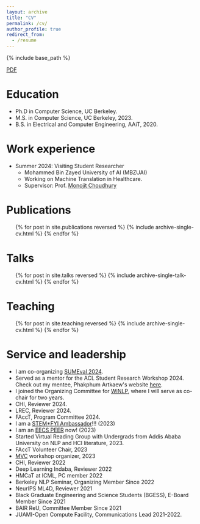 ```yaml
---
layout: archive
title: "CV"
permalink: /cv/
author_profile: true
redirect_from:
  - /resume
---
```


{% include base_path %}

[PDF](http://hhnigatu.github.io/files/Hellinas_CV.pdf)

Education
======
* Ph.D in Computer Science, UC Berkeley.
* M.S. in Computer Science, UC Berkeley, 2023.
* B.S. in Electrical and Computer Engineering, AAiT, 2020.

Work experience
======
* Summer 2024: Visiting Student Researcher
  * Mohammed Bin Zayed University of AI (MBZUAI)
  * Working on Machine Translation in Healthcare.
  * Supervisor: Prof. [Monojit Choudhury](https://mbzuai.ac.ae/study/faculty/monojit-choudhury/)

  

Publications
======
  <ul>{% for post in site.publications reversed %}
    {% include archive-single-cv.html %}
  {% endfor %}</ul>
  
Talks
======
  <ul>{% for post in site.talks reversed %}
    {% include archive-single-talk-cv.html  %}
  {% endfor %}</ul>
  
Teaching
======
  <ul>{% for post in site.teaching reversed %}
    {% include archive-single-cv.html %}
  {% endfor %}</ul>
  
Service and leadership
======
* I am co-organizing [SUMEval 2024](https://sites.google.com/view/sumeval-2025).
* Served as a mentor for the ACL Student Research Workshop 2024. Check out my mentee, Phakphum Artkaew's website [here](http://phakphumadev.github.io).
* I joined the Organizing Committee for [WiNLP](https://www.winlp.org/organization/), where I will serve as co-chair for two years.
* CHI, Reviewer 2024.
* LREC, Reviewer 2024.
* FAccT, Program Committee 2024.
* I am a [STEM*FYI Ambassador](https://grad.berkeley.edu/graduate-diversity/current-grad-students/stemfyi/ambassadors/)!!! (2023)
* I am an [EECS PEER](http://peers.eecs.berkeley.edu/) now! (2023)
* Started Virtual Reading Group with Undergrads from Addis Ababa University on NLP and HCI literature, 2023.
* FAccT Volunteer Chair, 2023
* [MVC](https://mashaido.wixsite.com/mvahawachiche) workshop organizer, 2023
* CHI, Reviewer 2022
* Deep Learning Indaba, Reviewer 2022
* HMCaT at ICML, PC member 2022
* Berkeley NLP Seminar, Organizing Member Since 2022
* NeurIPS ML4D, Reviewer 2021
* Black Graduate Engineering and Science Students (BGESS), E-Board Member Since 2021
* BAIR ReU, Committee Member Since 2021
* JUAMI-Open Compute Facility, Communications Lead 2021-2022.
